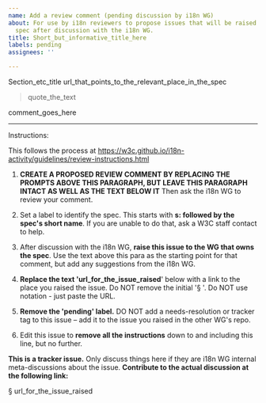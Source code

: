 ```yaml
---
name: Add a review comment (pending discussion by i18n WG)
about: For use by i18n reviewers to propose issues that will be raised against another
  spec after discussion with the i18n WG.
title: Short_but_informative_title_here
labels: pending
assignees: ''

---
```


Section_etc_title
url_that_points_to_the_relevant_place_in_the_spec

> quote_the_text

comment_goes_here

---
Instructions: 

This follows the process at https://w3c.github.io/i18n-activity/guidelines/review-instructions.html

1. **CREATE A PROPOSED REVIEW COMMENT BY REPLACING THE PROMPTS ABOVE THIS PARAGRAPH, BUT LEAVE THIS PARAGRAPH INTACT AS WELL AS THE TEXT BELOW IT** Then ask the i18n WG to review your comment.

2. Set a label to identify the spec. This starts with **s: followed by the spec's short name**. If you are unable to do that, ask a W3C staff contact to help.

3. After discussion with the i18n WG, **raise this issue to the WG that owns the spec**. Use the text above this para as the starting point for that comment, but add any suggestions from the i18n WG.

4. **Replace the text 'url_for_the_issue_raised**' below with a link to the place you raised the issue. Do NOT remove the initial '§ '. Do NOT use []() notation - just paste the URL.

5. **Remove the 'pending' label.** DO NOT add a needs-resolution or tracker tag to this issue – add it to the issue you raised in the other WG's repo.

6. Edit this issue to **remove all the instructions** down to and including this line,  but no further.




**This is a tracker issue.** Only discuss things here if they are i18n WG internal meta-discussions about the issue. **Contribute to the actual discussion at the following link:**


§ url_for_the_issue_raised

